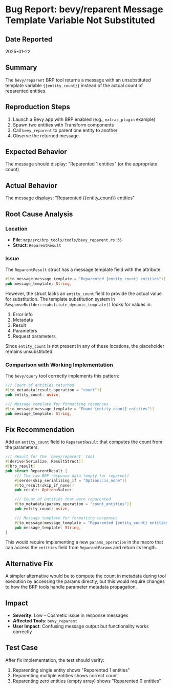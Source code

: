 # Bug Report: bevy/reparent Message Template Variable Not Substituted

## Date Reported
2025-01-22

## Summary
The `bevy/reparent` BRP tool returns a message with an unsubstituted template variable `{{entity_count}}` instead of the actual count of reparented entities.

## Reproduction Steps
1. Launch a Bevy app with BRP enabled (e.g., `extras_plugin` example)
2. Spawn two entities with Transform components
3. Call `bevy_reparent` to parent one entity to another
4. Observe the returned message

## Expected Behavior
The message should display: "Reparented 1 entities" (or the appropriate count)

## Actual Behavior
The message displays: "Reparented {{entity_count}} entities"

## Root Cause Analysis

### Location
- **File**: `mcp/src/brp_tools/tools/bevy_reparent.rs:36`
- **Struct**: `ReparentResult`

### Issue
The `ReparentResult` struct has a message template field with the attribute:
```rust
#[to_message(message_template = "Reparented {entity_count} entities")]
pub message_template: String,
```

However, the struct lacks an `entity_count` field to provide the actual value for substitution. The template substitution system in `ResponseBuilder::substitute_dynamic_template()` looks for values in:
1. Error info
2. Metadata
3. Result
4. Parameters
5. Request parameters

Since `entity_count` is not present in any of these locations, the placeholder remains unsubstituted.

### Comparison with Working Implementation
The `bevy/query` tool correctly implements this pattern:
```rust
/// Count of entities returned
#[to_metadata(result_operation = "count")]
pub entity_count: usize,

/// Message template for formatting responses
#[to_message(message_template = "Found {entity_count} entities")]
pub message_template: String,
```

## Fix Recommendation

Add an `entity_count` field to `ReparentResult` that computes the count from the parameters:

```rust
/// Result for the `bevy/reparent` tool
#[derive(Serialize, ResultStruct)]
#[brp_result]
pub struct ReparentResult {
    /// The raw BRP response data (empty for reparent)
    #[serde(skip_serializing_if = "Option::is_none")]
    #[to_result(skip_if_none)]
    pub result: Option<Value>,

    /// Count of entities that were reparented
    #[to_metadata(params_operation = "count_entities")]
    pub entity_count: usize,

    /// Message template for formatting responses
    #[to_message(message_template = "Reparented {entity_count} entities")]
    pub message_template: String,
}
```

This would require implementing a new `params_operation` in the macro that can access the `entities` field from `ReparentParams` and return its length.

## Alternative Fix

A simpler alternative would be to compute the count in metadata during tool execution by accessing the params directly, but this would require changes to how the BRP tools handle parameter metadata propagation.

## Impact
- **Severity**: Low - Cosmetic issue in response messages
- **Affected Tools**: `bevy_reparent`
- **User Impact**: Confusing message output but functionality works correctly

## Test Case
After fix implementation, the test should verify:
1. Reparenting single entity shows "Reparented 1 entities"
2. Reparenting multiple entities shows correct count
3. Reparenting zero entities (empty array) shows "Reparented 0 entities"